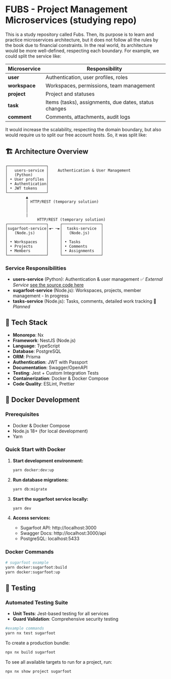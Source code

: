 # FUBS - Project Management Microservices (studying repo)

This is a study repository called Fubs. Then, its purpose is to learn and practice microservices architecture, but it does not follow all the rules by the book due to financial constraints. In the real world, its architecture would be more well-defined, respecting each boundary. For example, we could split the service like:

| Microservice | Responsibility |
|--------------|----------------|
| **user** | Authentication, user profiles, roles |
| **workspace** | Workspaces, permissions, team management |
| **project** | Project and statuses |
| **task** | Items (tasks), assignments, due dates, status changes |
| **comment** | Comments, attachments, audit logs |

It would increase the scalability, respecting the domain boundary, but also would require us to split our free account hosts. So, it was split like:

## 🏗️ Architecture Overview

```
┌─────────────────┐
│   users-service │    Authentication & User Management
│   (Python)      │
│ • User profiles │
│ • Authentication│
│ • JWT tokens    │
└─────────────────┘
         ▲
         │ HTTP/REST (temporary solution)
         │
         │
         |
              HTTP/REST (temporary solution)
┌─────────────────┐     ┌─────────────────┐
│sugarfoot-service│◄─ ─►│  tasks-service  │
│   (Node.js)     │     │   (Node.js)     │
│                 │     │                 │
│ • Workspaces    │     │ • Tasks         │
│ • Projects      │     │ • Comments      │
│ • Members       │     │ • Assignments   │
└─────────────────┘     └─────────────────┘
```

### Service Responsibilities

- **users-service** (Python): Authentication & user management ✅ _External Service_ [see the source code here](https://github.com/tassioFront/studying-python)
- **sugarfoot-service** (Node.js): Workspaces, projects, member management - In progress
- **tasks-service** (Node.js): Tasks, comments, detailed work tracking 🚧 _Planned_

## 🚀 Tech Stack

- **Monorepo**: Nx
- **Framework**: NestJS (Node.js)
- **Language**: TypeScript
- **Database**: PostgreSQL
- **ORM**: Prisma
- **Authentication**: JWT with Passport
- **Documentation**: Swagger/OpenAPI
- **Testing**: Jest + Custom Integration Tests
- **Containerization**: Docker & Docker Compose
- **Code Quality**: ESLint, Prettier

## 🐳 Docker Development

### Prerequisites

- Docker & Docker Compose
- Node.js 18+ (for local development)
- Yarn

### Quick Start with Docker

1. **Start development environment:**

   ```bash
   yarn docker:dev:up
   ```

2. **Run database migrations:**

   ```bash
   yarn db:migrate
   ```

3. **Start the sugarfoot service locally:**

   ```bash
   yarn dev
   ```

4. **Access services:**
   - Sugarfoot API: http://localhost:3000
   - Swagger Docs: http://localhost:3000/api
   - PostgreSQL: localhost:5433

### Docker Commands

```bash
# sugarfoot example
yarn docker:sugarfoot:build
yarn docker:sugarfoot:up
```

## 🧪 Testing

### Automated Testing Suite

- **Unit Tests**: Jest-based testing for all services
- **Guard Validation**: Comprehensive security testing

```bash
#example commands
yarn nx test sugarfoot

```

To create a production bundle:

```sh
npx nx build sugarfoot
```

To see all available targets to run for a project, run:

```sh
npx nx show project sugarfoot
```
